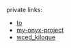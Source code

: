 private links:

- [to](https://github.com/shirakurak/to)
- [my-onyx-project](https://github.com/shirakurak/my-onyx-project)
- [wced_kiloque](https://github.com/shirakurak/wced_kiloque/tree/master)
